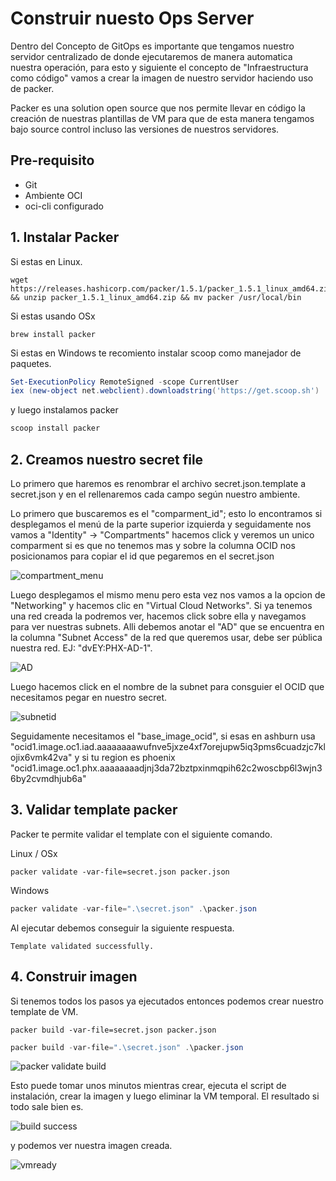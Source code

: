 # Construir nuesto Ops Server

Dentro del Concepto de GitOps es importante que tengamos nuestro servidor centralizado de donde ejecutaremos de manera automatica nuestra operación, para esto y siguiente el concepto de "Infraestructura como código" vamos a crear la imagen de nuestro servidor haciendo uso de packer.

Packer es una solution open source que nos permite llevar en código la creación de nuestras plantillas de VM para que de esta manera tengamos bajo source control incluso las versiones de nuestros servidores.

## Pre-requisito 

- Git
- Ambiente OCI
- oci-cli configurado

## 1. Instalar Packer

Si estas en Linux.

```shell
wget https://releases.hashicorp.com/packer/1.5.1/packer_1.5.1_linux_amd64.zip && unzip packer_1.5.1_linux_amd64.zip && mv packer /usr/local/bin
```

Si estas usando OSx

```shell
brew install packer
```

Si estas en Windows te recomiento instalar scoop como manejador de paquetes.

```powershell
Set-ExecutionPolicy RemoteSigned -scope CurrentUser 
iex (new-object net.webclient).downloadstring('https://get.scoop.sh')
```

y luego instalamos packer

```powershell
scoop install packer
```



## 2. Creamos nuestro secret file

Lo primero que haremos es renombrar el archivo secret.json.template a secret.json y en el rellenaremos cada campo según nuestro ambiente.

Lo primero que buscaremos es el "comparment_id"; esto lo encontramos si desplegamos el menú de la parte superior izquierda y seguidamente nos vamos a "Identity" -> "Compartments" hacemos click y veremos un unico comparment si es que no tenemos mas y sobre la columna OCID nos posicionamos para copiar el id que pegaremos en el secret.json

![compartment_menu](C:\Users\djfranco\Documents\Oracle\DevAdvocate\workshop\DevOpsFastrack\source\oci_devops_fastrack\img\iac\comparment_menu.jpg)

Luego desplegamos el mismo menu pero esta vez nos vamos a la opcion de "Networking" y hacemos clic en "Virtual Cloud Networks". Si ya tenemos una red creada la podremos ver, hacemos click sobre ella y navegamos para ver nuestras subnets. Alli debemos anotar el "AD" que se encuentra en la columna "Subnet Access" de la red que queremos usar, debe ser pública nuestra red. EJ: "dvEY:PHX-AD-1".

![AD](C:\Users\djfranco\Documents\Oracle\DevAdvocate\workshop\DevOpsFastrack\source\oci_devops_fastrack\img\iac\subnet_info.jpg)

 Luego hacemos click en el nombre de la subnet para consguier el OCID que necesitamos pegar en nuestro secret.

![subnetid](C:\Users\djfranco\Documents\Oracle\DevAdvocate\workshop\DevOpsFastrack\source\oci_devops_fastrack\img\iac\subnet_detail.jpg)

Seguidamente necesitamos el "base_image_ocid", si esas en ashburn usa "ocid1.image.oc1.iad.aaaaaaaawufnve5jxze4xf7orejupw5iq3pms6cuadzjc7klojix6vmk42va" y si tu region es phoenix "ocid1.image.oc1.phx.aaaaaaaadjnj3da72bztpxinmqpih62c2woscbp6l3wjn36by2cvmdhjub6a"

## 3. Validar template packer

Packer te permite validar el template con el siguiente comando.

Linux / OSx

```shell
packer validate -var-file=secret.json packer.json
```

Windows

```powershell
packer validate -var-file=".\secret.json" .\packer.json
```

Al ejecutar debemos conseguir la siguiente respuesta.

```shell
Template validated successfully.
```

## 4. Construir imagen

Si tenemos todos los pasos ya ejecutados entonces podemos crear nuestro template de VM.

```shell
packer build -var-file=secret.json packer.json
```

```powershell
packer build -var-file=".\secret.json" .\packer.json
```

![packer validate build](C:\Users\djfranco\Documents\Oracle\DevAdvocate\workshop\DevOpsFastrack\source\oci_devops_fastrack\img\iac\packer_validate_and_build.jpg)

Esto puede tomar unos minutos mientras crear, ejecuta el script de instalación, crear la imagen y luego eliminar la VM temporal. El resultado si todo sale bien es.

![build success](C:\Users\djfranco\Documents\Oracle\DevAdvocate\workshop\DevOpsFastrack\source\oci_devops_fastrack\img\iac\packer_build_complete.jpg)

y podemos ver nuestra imagen creada.

![vmready](C:\Users\djfranco\Documents\Oracle\DevAdvocate\workshop\DevOpsFastrack\source\oci_devops_fastrack\img\iac\vm_image_created.jpg)